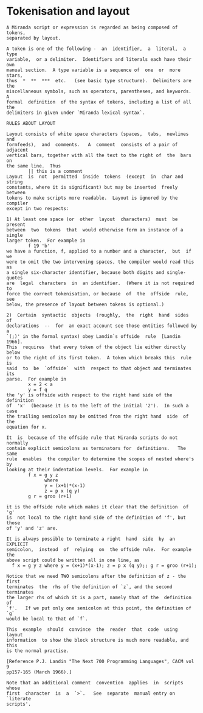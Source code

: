 # Tokenisation and layout

    A Miranda script or expression is regarded as being composed of  tokens,
    separated by layout.

    A token is one of the following -  an  identifier,  a  literal,  a  type
    variable,  or a delimiter.  Identifiers and literals each have their own
    manual section.  A type variable is a sequence of  one  or  more  stars,
    thus  *  **  ***  etc.   (see basic type structure).  Delimiters are the
    miscellaneous symbols, such as operators, parentheses, and keywords.   A
    formal  definition  of the syntax of tokens, including a list of all the
    delimiters in given under `Miranda lexical syntax`.

    RULES ABOUT LAYOUT

    Layout consists of white space characters (spaces,  tabs,  newlines  and
    formfeeds),  and  comments.   A  comment  consists of a pair of adjacent
    vertical bars, together with all the text to the right of  the  bars  on
    the same line.  Thus
            || this is a comment
    Layout  is  not  permitted  inside  tokens  (except  in  char and string
    constants, where it is significant) but may be inserted  freely  between
    tokens to make scripts more readable.  Layout is ignored by the compiler
    except in two respects:

    1) At least one space (or  other  layout  characters)  must  be  present
    between  two  tokens  that  would otherwise form an instance of a single
    larger token.  For example in
            f 19 'b'
    we have a function, f, applied to a number and a character,  but  if  we
    were to omit the two intervening spaces, the compiler would read this as
    a single six-character identifier, because both digits and single-quotes
    are  legal  characters  in  an identifier.  (Where it is not required to
    force the correct tokenisation, or because  of  the  offside  rule,  see
    below, the presence of layout between tokens is optional.)

    2)  Certain  syntactic  objects  (roughly,  the  right  hand  sides   of
    declarations  --  for  an exact account see those entities followed by a
    `(;)' in the formal syntax) obey Landin`s offside  rule  [Landin  1966].
    This  requires  that every token of the object lie either directly below
    or to the right of its first token.  A token which breaks this  rule  is
    said  to  be  `offside`  with  respect to that object and terminates its
    parse.  For example in
            x = 2 < a
            y = f q
    the 'y' is offside with respect to the right hand side of the definition
    of  'x'  (because it is to the left of the initial '2').  In such a case
    the trailing semicolon may be omitted from the right hand  side  of  the
    equation for x.

    It  is  because of the offside rule that Miranda scripts do not normally
    contain explicit semicolons as terminators for  definitions.   The  same
    rule  enables  the compiler to determine the scopes of nested where's by
    looking at their indentation levels.  For example in
            f x = g y z
                  where
                  y = (x+1)*(x-1)
                  z = p x (q y)
            g r = groo (r+1)

    it is the offside rule which makes it clear that the definition  of  'g'
    is  not local to the right hand side of the definition of 'f', but those
    of 'y' and 'z' are.

    It is always possible to terminate a right  hand  side  by  an  EXPLICIT
    semicolon,  instead  of  relying  on  the offside rule.  For example the
    above script could be written all in one line, as
      f x = g y z where y = (x+1)*(x-1); z = p x (q y);; g r = groo (r+1);

    Notice that we need TWO semicolons after the definition of z - the first
    terminates  the  rhs of the definition of `z`, and the second terminates
    the larger rhs of which it is a part, namely that of the  definition  of
    `f'.   If we put only one semicolon at this point, the definition of `g`
    would be local to that of `f`.

    This  example  should  convince  the  reader  that  code  using   layout
    information  to show the block structure is much more readable, and this
    is the normal practise.

    [Reference P.J. Landin "The Next 700 Programming Languages", CACM vol  9
    pp157-165 (March 1966).]

    Note that an additional comment  convention  applies  in  scripts  whose
    first  character  is  a  `>`.   See  separate  manual entry on `literate
    scripts'.
